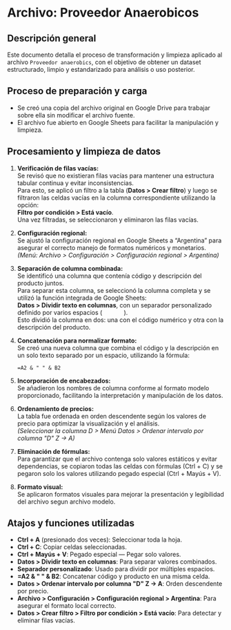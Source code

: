 # Archivo: Proveedor Anaerobicos

## Descripción general

Este documento detalla el proceso de transformación y limpieza aplicado al archivo `Proveedor anaerobics`, con el objetivo de obtener un dataset estructurado, limpio y estandarizado para análisis o uso posterior.

## Proceso de preparación y carga

- Se creó una copia del archivo original en Google Drive para trabajar sobre ella sin modificar el archivo fuente.  
- El archivo fue abierto en Google Sheets para facilitar la manipulación y limpieza.

## Procesamiento y limpieza de datos

1. **Verificación de filas vacías:**  
   Se revisó que no existieran filas vacías para mantener una estructura tabular continua y evitar inconsistencias.  
   Para esto, se aplicó un filtro a la tabla (**Datos > Crear filtro**) y luego se filtraron las celdas vacías en la columna correspondiente utilizando la opción:  
   **Filtro por condición > Está vacío**.  
   Una vez filtradas, se seleccionaron y eliminaron las filas vacías.

2. **Configuración regional:**  
   Se ajustó la configuración regional en Google Sheets a “Argentina” para asegurar el correcto manejo de formatos numéricos y monetarios.  
   *(Menú: Archivo > Configuración > Configuración regional > Argentina)*  

3. **Separación de columna combinada:**  
   Se identificó una columna que contenía código y descripción del producto juntos.  
   Para separar esta columna, se seleccionó la columna completa y se utilizó la función integrada de Google Sheets:  
   **Datos > Dividir texto en columnas**, con un separador personalizado definido por varios espacios (`       `).  
   Esto dividió la columna en dos: una con el código numérico y otra con la descripción del producto.

4. **Concatenación para normalizar formato:**  
   Se creó una nueva columna que combina el código y la descripción en un solo texto separado por un espacio, utilizando la fórmula:  

   ```excel
   =A2 & " " & B2

5. **Incorporación de encabezados:**  
   Se añadieron los nombres de columna conforme al formato modelo proporcionado, facilitando la interpretación y manipulación de los datos.

6. **Ordenamiento de precios:**  
   La tabla fue ordenada en orden descendente según los valores de precio para optimizar la visualización y el análisis.  
   *(Seleccionar la columna D > Menú Datos > Ordenar intervalo por columna "D" Z → A)*

7. **Eliminación de fórmulas:**  
   Para garantizar que el archivo contenga solo valores estáticos y evitar dependencias, se copiaron todas las celdas con fórmulas (Ctrl + C) y se pegaron solo los valores utilizando pegado especial (Ctrl + Mayús + V).

8. **Formato visual:**  
    Se aplicaron formatos visuales para mejorar la presentación y legibilidad del archivo segun archivo modelo.


## Atajos y funciones utilizadas

- **Ctrl + A** (presionado dos veces): Seleccionar toda la hoja.  
- **Ctrl + C**: Copiar celdas seleccionadas.  
- **Ctrl + Mayús + V**: Pegado especial — Pegar solo valores.  
- **Datos > Dividir texto en columnas**: Para separar valores combinados.  
- **Separador personalizado**: Usado para dividir por múltiples espacios.  
- **=A2 & " " & B2**: Concatenar código y producto en una misma celda.  
- **Datos > Ordenar intervalo por columna "D" Z → A**: Orden descendente por precio.  
- **Archivo > Configuración > Configuración regional > Argentina**: Para asegurar el formato local correcto.  
- **Datos > Crear filtro > Filtro por condición > Está vacío**: Para detectar y eliminar filas vacías.
